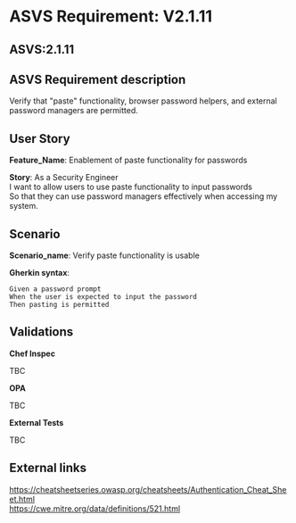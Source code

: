 # ASVS Requirement: V2.1.11

## ASVS:2.1.11

## ASVS Requirement description

Verify that "paste" functionality, browser password helpers, and external password managers are permitted.

## User Story

**Feature_Name**: Enablement of paste functionality for passwords

**Story**:
As a Security Engineer\
I want to allow users to use paste functionality to input passwords\
So that they can use password managers effectively when accessing my system.

## Scenario

**Scenario_name**: Verify paste functionality is usable

**Gherkin syntax**:

```gherkin
Given a password prompt
When the user is expected to input the password
Then pasting is permitted
```

## Validations

**Chef Inspec**

TBC

**OPA**

TBC

**External Tests**

TBC

## External links

<https://cheatsheetseries.owasp.org/cheatsheets/Authentication_Cheat_Sheet.html> \
<https://cwe.mitre.org/data/definitions/521.html>
